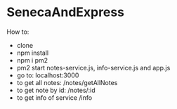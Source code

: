 # SenecaAndExpress

How to:

- clone
- npm install
- npm i pm2
- pm2 start notes-service.js, info-service.js and app.js
- go to: localhost:3000
- to get all notes: /notes/getAllNotes
- to get note by id: /notes/:id
- to get info of service /info
